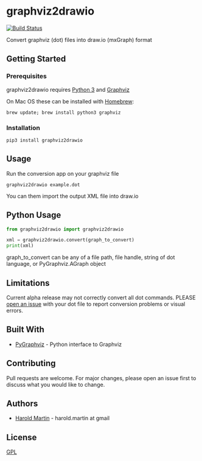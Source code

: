 # graphviz2drawio

[![Build Status](https://travis-ci.com/hbmartin/graphviz2drawio.svg?branch=master)](https://travis-ci.com/hbmartin/graphviz2drawio)


Convert graphviz (dot) files into draw.io (mxGraph) format

## Getting Started

### Prerequisites

graphviz2drawio requires [Python 3](https://www.python.org/downloads/) and [Graphviz](https://www.graphviz.org/download/)

On Mac OS these can be installed with [Homebrew](https://brew.sh/):

```
brew update; brew install python3 graphviz
```

### Installation

```
pip3 install graphviz2drawio
```
## Usage
Run the conversion app on your graphviz file

```
graphviz2drawio example.dot
```
You can them import the output XML file into draw.io

## Python Usage
```python
from graphviz2drawio import graphviz2drawio

xml = graphviz2drawio.convert(graph_to_convert)
print(xml)
```
graph_to_convert can be any of a file path, file handle, string of dot language, or PyGraphviz.AGraph object

## Limitations
Current alpha release may not correctly convert all dot commands. PLEASE [open an issue](https://github.com/hbmartin/graphviz2drawio/issues) with your dot file to report conversion problems or visual errors.

## Built With

* [PyGraphviz](http://pygraphviz.github.io/documentation/pygraphviz-1.4rc1/reference/index.html) - Python interface to Graphviz


## Contributing

Pull requests are welcome. For major changes, please open an issue first to discuss what you would like to change.


## Authors

* [Harold Martin](https://www.linkedin.com/in/harold-martin-98526971/) - harold.martin at gmail

## License

[GPL](LICENSE.md)

